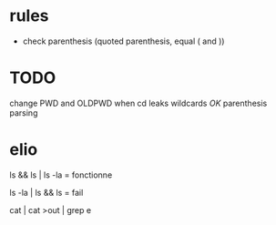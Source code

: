 # rules
- check parenthesis (quoted parenthesis, equal ( and ))


# TODO
change PWD and OLDPWD when cd 
leaks wildcards *OK*
parenthesis parsing

# elio
ls && ls | ls -la = fonctionne

ls -la | ls && ls = fail

cat | cat >out | grep e
